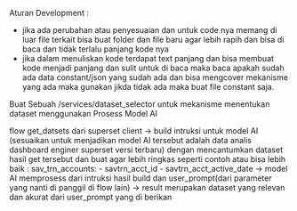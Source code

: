 Aturan Development :

- jika ada perubahan atau penyesuaian dan untuk code nya memang di luar file terkait bisa buat folder dan file baru agar lebih rapih dan bisa di baca dan tidak terlalu panjang kode nya
- jika dalam menuliskan kode terdapat text panjang dan bisa membuat kode menjadi panjang dan sulit untuk di baca maka baca apakah sudah ada data constant/json yang sudah ada dan bisa mengcover mekanisme yang ada maka gunakan jikda tidak ada maka buat file constant saja.

Buat Sebuah /services/dataset_selector
untuk mekanisme menentukan dataset menggunakan Prosess Model AI

flow
get_datsets dari superset client
->
build intruksi untuk model AI (sesuaikan untuk menjadikan model AI tersebut adalah data analis dashboard enginer superset versi terbaru)
dengan mencantumkan dataset hasil get tersebut dan buat agar lebih ringkas seperti contoh atau bisa lebih baik :
sav_trn_accounts: - savtrn_acct_id - savtrn_acct_active_date
->
model AI memprosess dari intruksi hasil build dan user_prompt(dari parameter yang nanti di panggil di flow lain)
->
result merupakan dataset yang relevan dan akurat dari user_prompt yang di berikan

